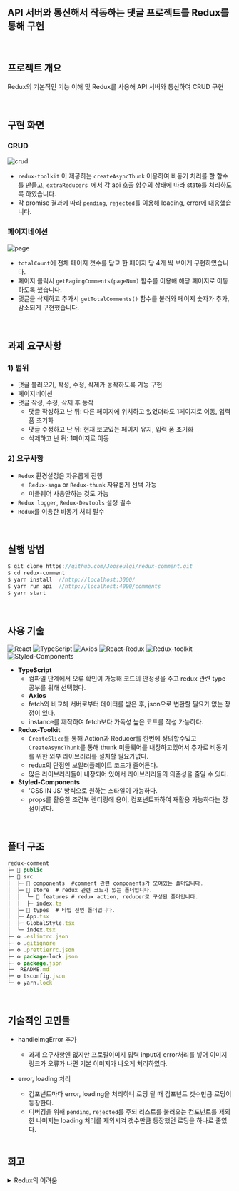 ## API 서버와 통신해서 작동하는 댓글 프로젝트를 Redux를 통해 구현

<br/>

## 프로젝트 개요

Redux의 기본적인 기능 이해 및 Redux를 사용해 API 서버와 통신하여 CRUD 구현

<br/>

## 구현 화면

### CRUD

![crud](https://user-images.githubusercontent.com/54945205/217214072-c36fde5a-1d09-4a72-a798-acdeabe6f6c3.gif)

- `redux-toolkit` 이 제공하는 `createAsyncThunk` 이용하여 비동기 처리를 할 함수를 만들고, `extraReducers `에서 각 api 호출 함수의 상태에 따라 state를 처리하도록 하였습니다.
- 각 promise 결과에 따라 `pending`, `rejected`를 이용해 loading, error에 대응했습니다. <br/>

### 페이지네이션

![page](https://user-images.githubusercontent.com/54945205/217196792-5c3fe6c0-3f46-4e94-b953-f1015ae6df9d.gif)

- `totalCount`에 전체 페이지 갯수를 담고 한 페이지 당 4개 씩 보이게 구현하였습니다.
- 페이지 클릭시 `getPagingComments(pageNum)` 함수를 이용해 해당 페이지로 이동하도록 했습니다.
- 댓글을 삭제하고 추가시 `getTotalComments()` 함수를 불러와 페이지 숫자가 추가,감소되게 구현했습니다.

<br/>

## 과제 요구사항

### 1) 범위

- 댓글 불러오기, 작성, 수정, 삭제가 동작하도록 기능 구현
- 페이지네이션
- 댓글 작성, 수정, 삭제 후 동작
  - 댓글 작성하고 난 뒤: 다른 페이지에 위치하고 있었더라도 1페이지로 이동, 입력 폼 초기화
  - 댓글 수정하고 난 뒤: 현재 보고있는 페이지 유지, 입력 폼 초기화
  - 삭제하고 난 뒤: 1페이지로 이동

### 2) 요구사항

- `Redux` 환경설정은 자유롭게 진행
  - `Redux-saga` or `Redux-thunk` 자유롭게 선택 가능
  - 미들웨어 사용안하는 것도 가능
- `Redux logger`, `Redux-Devtools` 설정 필수
- `Redux`를 이용한 비동기 처리 필수

<br/>

## 실행 방법

```js
$ git clone https://github.com/Jooseulgi/redux-comment.git
$ cd redux-comment
$ yarn install  //http://localhost:3000/
$ yarn run api  //http://localhost:4000/comments
$ yarn start
```

<br/>

## 사용 기술

![React](https://img.shields.io/badge/react-%2320232a.svg?style=for-the-badge&logo=react&logoColor=%2361DAFB) ![TypeScript](https://img.shields.io/badge/typescript-%23007ACC.svg?style=for-the-badge&logo=typescript&logoColor=white) ![Axios](https://img.shields.io/badge/Axios-5A29E4?style=for-the-badge&logo=Axios&logoColor=white) ![React-Redux](https://img.shields.io/badge/React%20redux-764ABC?style=for-the-badge&logo=redux&logoColor=white) ![Redux-toolkit](https://img.shields.io/badge/Redux%20toolkit-764ABC?style=for-the-badge&logo=redux&logoColor=white) ![Styled-Components](https://img.shields.io/badge/Styled%20components-DB7093?style=for-the-badge&logo=styled-components&logoColor=white) <br/>

- <b>TypeScript</b>
  - 컴파일 단계에서 오류 확인이 가능해 코드의 안정성을 주고 redux 관련 type 공부를 위해 선택했다.
  - <b>Axios</b>
  - fetch와 비교해 서버로부터 데이터를 받은 후, json으로 변환할 필요가 없는 장점이 있다.
  - instance를 제작하여 fetch보다 가독성 높은 코드를 작성 가능하다.
- <b>Redux-Toolkit</b>
  - `CreateSlice`를 통해 Action과 Reducer를 한번에 정의할수있고 `CreateAsyncThunk`를 통해 thunk 미들웨어를 내장하고있어서 추가로 비동기를 위한 외부 라이브러리를 설치할 필요가없다.
  - redux의 단점인 보일러플레이트 코드가 줄어든다.
  - 많은 라이브러리들이 내장되어 있어서 라이브러리들의 의존성을 줄일 수 있다.
- <b>Styled-Components</b>
  - 'CSS IN JS' 방식으로 원하는 스타일이 가능하다.
  - props를 활용한 조건부 렌더링에 용이, 컴포넌트화하여 재활용 가능하다는 장점이있다.

<br/>

## 폴더 구조

```js
redux-comment
├─ 📁 public
├─ 📁 src
│  ├─ 📁 components  #comment 관련 components가 모여있는 폴더입니다.
│  ├─ 📁 store  # redux 관련 코드가 있는 폴더입니다.
│  │  └─ 📁 features # redux action, reducer로 구성된 폴더입니다.
│  │  ├─ index.ts
│  ├─ 📁 types  # 타입 선언 폴더입니다.
│  ├─ App.tsx
│  ├─ GlobalStyle.tsx
│  └─ index.tsx
├─ ⚙️ .eslintrc.json
├─ ⚙️ .gitignore
├─ ⚙️ .prettierrc.json
├─ ⚙️ package-lock.json
├─ ⚙️ package.json
├─  README.md
├─ ⚙️ tsconfig.json
└─ ⚙️ yarn.lock
```

<br/>

## 기술적인 고민들

- handleImgError 추가
  - 과제 요구사항엔 없지만 프로필이미지 입력 input에 error처리를 넣어 이미지 링크가 오류가 나면 기본 이미지가 나오게 처리하였다.
- error, loading 처리

  - 컴포넌트마다 error, loading을 처리하니 로딩 될 때 컴포넌트 갯수만큼 로딩이 등장한다.
  - 디버깅을 위해 `pending`, `rejected`를 주되 리스트를 불러오는 컴포넌트를 제외한 나머지는 loading 처리를 제외시켜 갯수만큼 등장했던 로딩을 하나로 줄였다.

  <br/>

## 회고

<details>
<summary>Redux의 어려움</summary>
상태 관리 라이브러리를 recoil로 처음 접했어서 과정을 이해하는데 힘들었다.<br/>
처음엔 redux-toolkit을 쓰지않고 그냥 react-redux만으로 작업해봤는데 보일러플레이트가 너무 많아 코드를 위한 코드가 많은게 아닌가??란 생각이 들면서 작업효율이 오히려 떨어지지 않을까 싶었지만 전역 상태값이 많아진다면 디버깅이 상대적으로 편한 redux가 좋지 않을까란 생각이 들었다.
</details>
